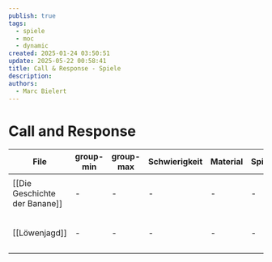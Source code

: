 ```yaml
---
publish: true
tags:
  - spiele
  - moc
  - dynamic
created: 2025-01-24 03:50:51
update: 2025-05-22 00:58:41
title: Call & Response - Spiele
description: 
authors:
  - Marc Bielert
---
```


# Call and Response

<!-- QueryToSerialize: Table group-min, group-max, Schwierigkeit, Material, Spieldauer, category FROM #spiele AND "docs" WHERE contains(category, "call-response") -->
<!-- SerializedQuery: Table group-min, group-max, Schwierigkeit, Material, Spieldauer, category FROM #spiele AND "docs" WHERE contains(category, "call-response") -->

| File                                                             | group-min | group-max | Schwierigkeit | Material | Spieldauer | category                        |
| ---------------------------------------------------------------- | --------- | --------- | ------------- | -------- | ---------- | ------------------------------- |
| [[Die Geschichte der Banane]] | \-        | \-        | \-            | \-       | \-         | <ul><li>call-response</li></ul> |
| [[Löwenjagd]]                                 | \-        | \-        | \-            | \-       | \-         | <ul><li>call-response</li></ul> |
<!-- SerializedQuery END -->
